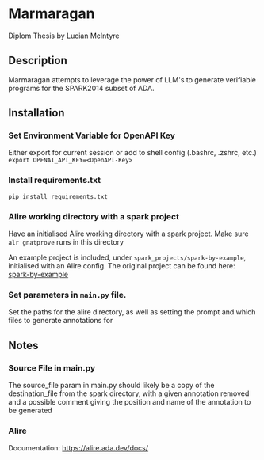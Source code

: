 # Marmaragan
Diplom Thesis by Lucian McIntyre

## Description
Marmaragan attempts to leverage the power of LLM's to generate verifiable programs for the SPARK2014 subset of ADA.


## Installation

### Set Environment Variable for OpenAPI Key

Either export for current session or add to shell config (.bashrc, .zshrc, etc.)   
```export OPENAI_API_KEY=<OpenAPI-Key>```


 ### Install requirements.txt

```pip install requirements.txt```


### Alire working directory with a spark project

Have an initialised Alire working directory with a spark project. Make sure ```alr gnatprove``` runs in this directory  

An example project is included, under ```spark_projects/spark-by-example```, initialised with an Alire config. The original project can be found here: [spark-by-example](https://github.com/tofgarion/spark-by-example)


### Set parameters in ```main.py``` file. 

Set the paths for the alire directory, as well as setting the prompt and which files to generate annotations for


## Notes

### Source File in main.py
The source_file param in main.py should likely be a copy of the destination_file from the spark directory, with a given annotation removed and a possible comment giving the position and name of the annotation to be generated

### Alire
Documentation: https://alire.ada.dev/docs/



